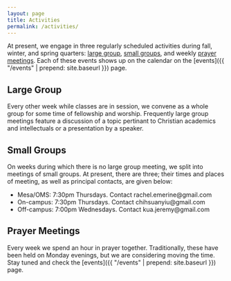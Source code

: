 ```yaml
---
layout: page
title: Activities
permalink: /activities/
---
```


At present, we engage in three regularly scheduled activities during
fall, winter, and spring quarters: [large group](#LargeGroup), [small
groups](#SmallGroups), and weekly [prayer meetings](#PrayerMeetings).
Each of these events shows up on the calendar on the 
[events]({{ "/events" | prepend: site.baseurl }}) page.

## <a name="LargeGroup"></a>Large Group ##
Every other week while classes are in session, we convene as a whole
group for some time of fellowship and worship. Frequently large group
meetings feature a discussion of a topic pertinant to Christian
academics and intellectuals or a presentation by a speaker.

## <a name="SmallGroups"></a>Small Groups ##
On weeks during which there is no large group meeting, we split into
meetings of small groups. At present, there are three; their times and
places of meeting, as well as principal contacts, are given below:

<ul>
<li>Mesa/OMS: 7:30pm Thursdays. Contact
<span id="obf1"><script type="text/javascript">
document.getElementById("obf1").innerHTML="<n uers=\"znvygb:enpury.rzrevar@tznvy.pbz\" gnetrg=\"_oynax\">enpury.rzrevar@tznvy.pbz</n>".replace(/[a-zA-Z]/g,function(c){return String.fromCharCode((c<="Z"?90:122)>=(c=c.charCodeAt(0)+13)?c:c-26);});
</script> <noscript><span style="unicode-bidi:bidi-override;direction:rtl;">moc.liamg@enireme.lehcar</span></noscript></span></li>
<li>On-campus: 7:30pm Thursdays. Contact
<span id="obf2"><script>document.getElementById("obf2").innerHTML="<n uers=\"znvygb:puvufhnalvh@tznvy.pbz\" gnetrg=\"_oynax\">puvufhnalvh@tznvy.pbz</n>".replace(/[a-zA-Z]/g,function(c){return String.fromCharCode((c<="Z"?90:122)>=(c=c.charCodeAt(0)+13)?c:c-26);});</script><noscript><span style="unicode-bidi:bidi-override;direction:rtl;">moc.liamg@uiynaushihc</span></noscript></span></li>
<li>Off-campus: 7:00pm Wednesdays. Contact
<span id="obf3"><script>document.getElementById("obf3").innerHTML="<n uers=\"znvygb:xhn.wrerzl@tznvy.pbz\" gnetrg=\"_oynax\">xhn.wrerzl@tznvy.pbz</n>".replace(/[a-zA-Z]/g,function(c){return String.fromCharCode((c<="Z"?90:122)>=(c=c.charCodeAt(0)+13)?c:c-26);});</script><noscript><span style="unicode-bidi:bidi-override;direction:rtl;">moc.liamg@ymerej.auk</span></noscript></span></li>
</ul>

## <a name="PrayerMeetings"></a>Prayer Meetings ##
Every week we spend an hour in prayer together. Traditionally, these
have been held on Monday evenings, but we are considering moving the
time. Stay tuned and check the 
[events]({{ "/events" | prepend: site.baseurl }}) page.
